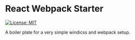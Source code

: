 # React Webpack Starter
[![License: MIT](https://img.shields.io/badge/License-MIT-brightgreen.svg)](https://opensource.org/licenses/MIT)

A boiler plate for a very simple windicss and webpack setup.

